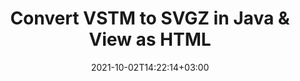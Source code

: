 ---
############################# Static ############################
layout: "autogen"
date: 2021-10-02T14:22:14+03:00
draft: false
path: "total/java/conversion/vstm-to-svgz/"

############################# Head ############################
head_title: "Convert VSTM to SVGZ in Java - Sample Java Code"
head_description: "Java document conversion library to convert VSTM to SVGZ and 100+ other file formats in Java & J2SE applications. View the Converted SVGZ document as HTML viewer."

############################# Header ############################
title: "Convert VSTM to SVGZ in Java & View as HTML"
description: "Programmatically convert VSTM to SVGZ in Java & J2SE platforms using flexible document manipulation options to customize the resultant document. Convert the complete document or some specific pages based on page numbers or selective page ranges using Java document conversion library."

############################# SubMenu ############################
submenu:
    enable: false

############################# Content ############################
content:
    enable: true
    block:
    - title_left: "VSTM to SVGZ Conversion in Java"
      content_left: |
          Perform VSTM to SVGZ file conversion in three simple steps using Java. View the converted document as HTML without any external software dependency.

          -   Create a new instance of **Converter** class and load the VSTM file
          -   Set **ConvertOptions** for the SVGZ document type
          -   Call **Convert** method of **Converter** class instance for conversion to SVGZ
          -   Set options for HTML viewer
          -   Create **Viewer** object to view converted SVGZ as HTML
          
      title_right: "Convert Remotely Located Documents"
      content_right: |
          You require `GroupDocs.Conversion` & `GroupDocs.Viewer` namespaces to convert between a wide range of popular document types such as PDF, Microsoft Word, Excel, PowerPoint, Project, Outlook, HTML, diagrams and image file formats. Explore other [Java APIs for Office documents](https://products.conholdate.com/total/java/) as offered by Conholdate.Total.
          
          Get the respective assembly files from the [downloads](https://downloads.conholdate.com/total/java) or fetch the whole package from [Maven](https://repository.conholdate.com/webapp/#/artifacts/browse/tree/General/repo) to add 'Conholdate.Total` directly in your workspace.
          
      code: |
          ```cs {linenos=false}
          // Convert VSTM to SVGZ using GroupDocs.Conversion API
          // Load the source VSTM file to be converted
          Converter converter = new Converter("input.vstm");

          // Get the convert options ready for the target SVGZ format
          ConvertOptions convertOptions = new FileType().fromExtension("svgz").getConvertOptions();

          // Convert to SVGZ format
          converter.convert("output.svgz", convertOptions);

          // Create Viewer object to view the converted SVGZ as HTML
          try (Viewer viewer = new Viewer("output.svgz"))
          {
              // Set options for HTML viewer
              HtmlViewOptions viewOptions = HtmlViewOptions.forEmbeddedResources("output{0}.html");

              // View converted SVGZ as HTML
              viewer.view(viewOptions);
          }
          ```
    - title_left: "Convert Password Protected VSTM to SVGZ"
      content_left: |
          Accurately load and convert documents that are protected with a password within your Java based applications. The file format conversion API also supports rendering remote documents from different sources including S3, Blob, FTP, Stream, URL or a local disk.

          -   Create new instance of **Converter** class and pass source document path
          -   Instantiate the proper **ConvertOptions** class e.g. (**PdfConvertOptions**, **WordProcessingConvertOptions**, **SpreadsheetConvertOptions** etc.)
          -   Call **convert** method of **Converter** class instance and pass filename for the converted document
        
      title_right: "Source Document Information Extraction"
      content_right: |
          The documents information extraction feature not only allows getting the basic information about the source document file but it also supports extracting some valuable file-format specific information such as project start and end dates of a Microsoft Project file, any printing restrictions on a PDF document, list of folders enclosed in an Outlook data file etc. 

          Convert popular document file formats on different operating systems such as Windows, Linux or macOS while using development environments such as NetBeans, IntelliJ IDEA and Eclipse.
          
      code: |
          ```cs {linenos=false}
          // Load and convert password protected documents
          WordProcessingLoadOptions loadOptions = new WordProcessingLoadOptions();
          loadOptions.setPassword("12345");

          // Create an instance of Converter class and pass source document path and the load options delegate as a constructor parameters
          Converter converter = new Converter("input.vstm", loadOptions);

          // Instantiate PdfConvertOptions class
          PdfConvertOptions options = new PdfConvertOptions();

          // Call convert method of Converter class instance and pass filename for the converted document and the instance of ConvertOptions from the previous step
          converter.convert("output.svgz, options);
          ```
############################# About Formats ############################
about_formats:
    enable: false
############################# More Formats ############################
more_formats:
    enable: true
    auto: false
    other_out_formats: PDF DOCX DOT DOTX DOTM TXT RTF HTML MHTML XLS XLSX XLSM XLT XLTX XLTM DIF PPT PPTX PPS PPSX POT POTX POTM ODT OTT EMZ WMZ SVGZ TEX DCM WMF BMP PNG GIF JPEG TIFF
############################# Back to top ###############################
back_to_top:
  enable: true
---